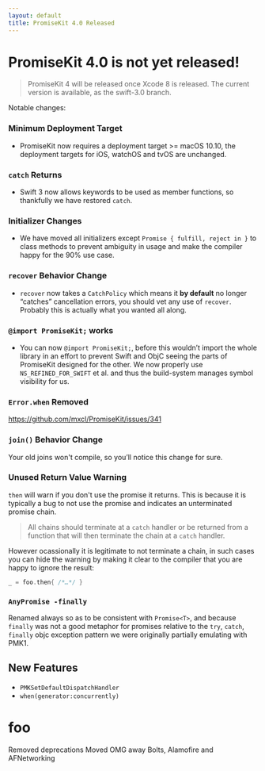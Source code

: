 ```yaml
---
layout: default
title: PromiseKit 4.0 Released
---
```


# PromiseKit 4.0 is not yet released!

> PromiseKit 4 will be released once Xcode 8 is released. The current version is available, as the swift-3.0 branch.

Notable changes:

### Minimum Deployment Target

* PromiseKit now requires a deployment target >= macOS 10.10, the deployment targets for iOS, watchOS and tvOS are unchanged.

### `catch` Returns

* Swift 3 now allows keywords to be used as member functions, so thankfully we have restored `catch`.

### Initializer Changes

* We have moved all initializers except `Promise { fulfill, reject in }` to class methods to prevent ambiguity in usage and make the compiler happy for the 90% use case.

### `recover` Behavior Change
* `recover` now takes a `CatchPolicy` which means it **by default** no longer “catches” cancellation errors, you should vet any use of `recover`. Probably this is actually what you wanted all along.

### `@import PromiseKit;` works

* You can now `@import PromiseKit;`, before this wouldn’t import the whole library in an effort to prevent Swift and ObjC seeing the parts of PromiseKit designed for the other. We now properly use `NS_REFINED_FOR_SWIFT` et al. and thus the build-system manages symbol visibility for us.

### `Error.when` Removed

https://github.com/mxcl/PromiseKit/issues/341

### `join()` Behavior Change

Your old joins won't compile, so you’ll notice this change for sure.

### Unused Return Value Warning

`then` will warn if you don't use the promise it returns. This is because it is typically a bug to not use the promise and indicates an unterminated promise chain.

> All chains should terminate at a `catch` handler or be returned from a function that will then terminate the chain at a `catch` handler.

However ocassionally it is legitimate to not terminate a chain, in such cases you can hide the warning by making it clear to the compiler that you are happy to ignore the result:

```swift
_ = foo.then{ /*…*/ }
```


### `AnyPromise -finally`

Renamed always so as to be consistent with `Promise<T>`, and because `finally` was not a good metaphor for promises relative to the `try`, `catch`, `finally` objc exception pattern we were originally partially emulating with PMK1.


## New Features

* `PMKSetDefaultDispatchHandler`
* `when(generator:concurrently)`


# foo

Removed deprecations
Moved OMG away
Bolts, Alamofire and AFNetworking
